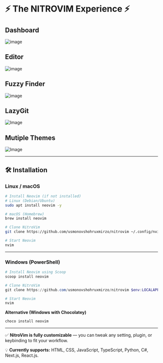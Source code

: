 # ⚡ The NITROVIM Experience ⚡

## Dashboard

![image](https://github.com/user-attachments/assets/a6e0dcf7-fbf1-4496-aa72-603f6c7e6b98)

## Editor

![image](https://github.com/user-attachments/assets/f4c4ed07-f7fc-48c5-9911-0700bf031d35)

## Fuzzy Finder

![image](https://github.com/user-attachments/assets/312223ad-0db6-4c60-9d2a-67fc644058a1)

## LazyGit

![Image](https://github.com/user-attachments/assets/dafd0803-2a79-4b18-b4c3-ccfa646cf3d4)

## Mutiple Themes
![Image](https://github.com/user-attachments/assets/9f20dc47-d0e9-4c62-ae69-0668fc43010b)


---

## 🛠️ Installation

### **Linux / macOS**

```bash
# Install Neovim (if not installed)
# Linux (Debian/Ubuntu)
sudo apt install neovim -y  

# macOS (Homebrew)
brew install neovim  

# Clone NitroVim
git clone https://github.com/usmonovshohruxmirzo/nitrovim ~/.config/nvim  

# Start Neovim
nvim
```

---

### **Windows (PowerShell)**

```powershell
# Install Neovim using Scoop
scoop install neovim

# Clone NitroVim
git clone https://github.com/usmonovshohruxmirzo/nitrovim $env:LOCALAPPDATA\nvim

# Start Neovim
nvim
```

**Alternative (Windows with Chocolatey)**

```powershell
choco install neovim
```

---

✅ **NitroVim is fully customizable** — you can tweak any setting, plugin, or keybinding to fit your workflow.

💡 **Currently supports:** HTML, CSS, JavaScript, TypeScript, Python, C#, Next.js, React.js.
